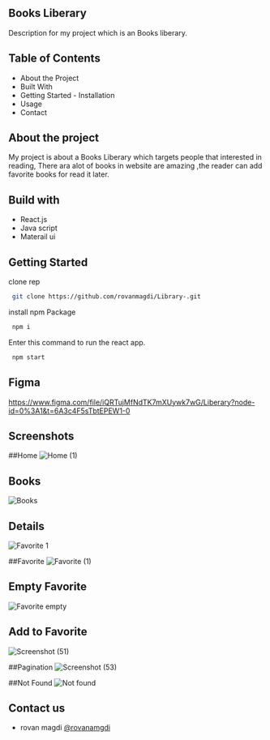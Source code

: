 ## Books Liberary
Description for my project which is an Books liberary.

## Table of Contents
 
  - About the Project
  - Built With
  - Getting Started
        - Installation
  - Usage
  - Contact
## About the project

My project is about a Books Liberary which targets people that interested in reading, There ara alot of books in website are amazing ,the reader can add favorite books for read it later.

## Build with 


- React.js
- Java script
- Materail ui


## Getting Started

clone rep
```bash
 git clone https://github.com/rovanmagdi/Library-.git
```

install npm Package
```bash
 npm i
```

Enter this command to run the react app.
```bash
 npm start
```
## Figma
https://www.figma.com/file/iQRTujMfNdTK7mXUywk7wG/Liberary?node-id=0%3A1&t=6A3c4F5sTbtEPEW1-0
    
## Screenshots



##Home
![Home (1)](https://user-images.githubusercontent.com/64366119/205358869-35fea5da-08d6-43c3-bca9-858762c9c310.png)


## Books
![Books](https://user-images.githubusercontent.com/64366119/205358910-28a5c1e3-17e5-4ff9-9415-4df09138593f.png)


## Details
![Favorite 1](https://user-images.githubusercontent.com/64366119/205357074-7106295d-1ad0-413c-b815-d5b87c6b09fa.png)

##Favorite
![Favorite (1)](https://user-images.githubusercontent.com/64366119/205365003-a86880de-1230-4633-a9e3-52eb6281b7c6.png)


## Empty Favorite
![Favorite empty](https://user-images.githubusercontent.com/64366119/205357047-2fe8c7a7-ca1a-41f7-ae62-e38a2705a532.png)

## Add to Favorite
![Screenshot (51)](https://user-images.githubusercontent.com/64366119/205354106-6fb3c90c-62f8-4e48-b421-b1064779961d.png)

##Pagination
![Screenshot (53)](https://user-images.githubusercontent.com/64366119/205354198-6cd5a1fb-5827-40f7-a276-b6f8ff2b282f.png)

##Not Found
![Not found](https://user-images.githubusercontent.com/64366119/205357058-2cdaa234-d736-408e-ab23-9a8e6de3a9e6.png)

## Contact us

- rovan magdi [@rovanamgdi](rovanmagdi@gmail.com)


